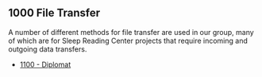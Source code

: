 ## 1000 File Transfer

A number of different methods for file transfer are used in our group, many of which are for Sleep Reading Center projects that require incoming and outgoing data transfers.

- [1100 - Diplomat](https://github.com/sleepepi/howto/blob/master/1000-file-transfer/1100-diplomat.md)
